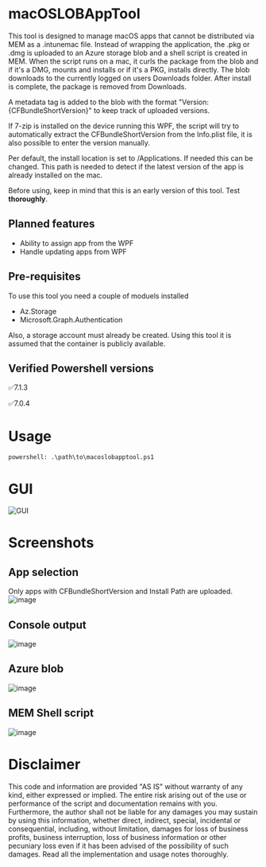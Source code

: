 # macOSLOBAppTool
This tool is designed to manage macOS apps that cannot be distributed via MEM as a .intunemac file.
Instead of wrapping the application, the .pkg or .dmg is uploaded to an Azure storage blob and a shell script
is created in MEM. When the script runs on a mac, it curls the package from the blob and if it's a DMG, mounts
and installs or if it's a PKG, installs directly. The blob downloads to the currently logged on users Downloads folder.
After install is complete, the package is removed from Downloads.

A metadata tag is added to the blob with the format "Version: {CFBundleShortVersion}" to keep track of uploaded versions.

If 7-zip is installed on the device running this WPF, the script will try to automatically extract the CFBundleShortVersion
from the Info.plist file, it is also possible to enter the version manually.

Per default, the install location is set to /Applications. If needed this can be changed. This path is needed to detect if
the latest version of the app is already installed on the mac.

Before using, keep in mind that this is an early version of this tool. Test **thoroughly**. 

## Planned features
- Ability to assign app from the WPF
- Handle updating apps from WPF

## Pre-requisites
To use this tool you need a couple of moduels installed
- Az.Storage
- Microsoft.Graph.Authentication

Also, a storage account must already be created. Using this tool it is assumed that the container is publicly available.

## Verified Powershell versions
:white_check_mark:7.1.3

:white_check_mark:7.0.4

# Usage
```powershell: .\path\to\macoslobapptool.ps1```

# GUI
![GUI](https://user-images.githubusercontent.com/78877636/113025035-bea48e80-9187-11eb-8bce-4ac878dfe447.png)

# Screenshots
## App selection
Only apps with CFBundleShortVersion and Install Path are uploaded.
![image](https://user-images.githubusercontent.com/78877636/113021659-18a35500-9184-11eb-9a7c-3842ca39f023.png)
## Console output
![image](https://user-images.githubusercontent.com/78877636/113022000-6fa92a00-9184-11eb-8257-3509aaf64e0f.png)
## Azure blob
![image](https://user-images.githubusercontent.com/78877636/113022390-d75f7500-9184-11eb-8f2f-9dff4403213a.png)
## MEM Shell script
![image](https://user-images.githubusercontent.com/78877636/113022608-12fa3f00-9185-11eb-973e-99f7f4df46e0.png)

# Disclaimer
This code and information are provided "AS IS" without warranty of any kind, either expressed or implied. The entire risk arising out of the use or performance of the script and documentation remains with you. Furthermore, the author shall not be liable for any damages you may sustain by using this information, whether direct, indirect, special, incidental or consequential, including, without limitation, damages for loss of business profits, business interruption, loss of business information or other pecuniary loss even if it has been advised of the possibility of such damages. Read all the implementation and usage notes thoroughly.
